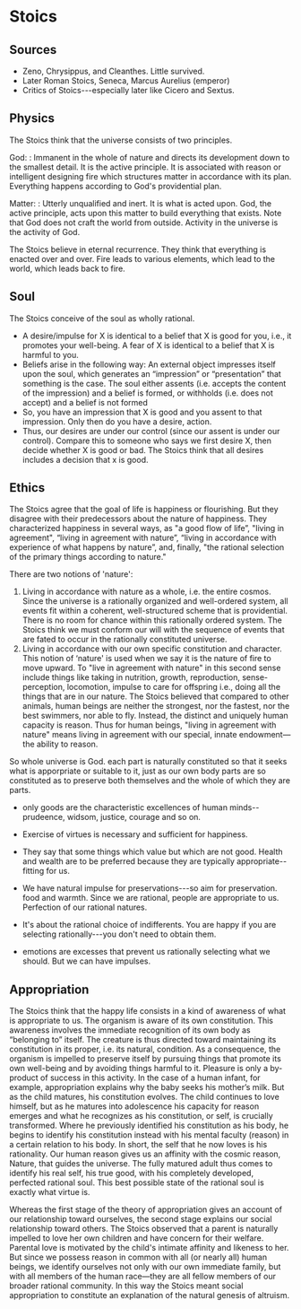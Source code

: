 

# Stoics #

## Sources ##

- Zeno, Chrysippus, and Cleanthes. Little survived. 
- Later Roman Stoics, Seneca, Marcus Aurelius (emperor)
- Critics of Stoics---especially later like Cicero and Sextus.

## Physics ##

The Stoics think that the universe consists of two principles. 

God:
: Immanent in the whole of nature and directs its development down to the smallest detail. It is the active principle. It is associated with reason or intelligent designing fire which structures matter in accordance with its plan. Everything happens according to God's providential plan. 

Matter:
: Utterly unqualified and inert. It is what is acted upon. God, the active principle, acts upon this matter to build everything that exists. Note that God does not craft the world from outside. Activity in the universe is the activity of God.

The Stoics believe in eternal recurrence. They think that everything is enacted over and over. Fire leads to various elements, which lead to the world, which leads back to fire. 


## Soul ##

The Stoics conceive of the soul as wholly rational. 

+ A desire/impulse for X is identical to a belief that X is good for you, i.e., it promotes your well-being. A fear of X is identical to a belief that X is harmful to you.
+ Beliefs arise in the following way: An external object impresses itself upon the soul, which generates an “impression” or “presentation” that something is the case. The soul either assents (i.e. accepts the content of the impression) and a belief is formed, or withholds (i.e. does not accept) and a belief is not formed
+ So, you have an impression that X is good and you assent to that impression. Only then do you have a desire, action. 
+ Thus, our desires are under our control (since our assent is under our control). Compare this to someone who says we first desire X, then decide whether X is good or bad. The Stoics think that all desires includes a decision that x is good. 

## Ethics

The Stoics agree that the goal of life is happiness or flourishing. But they disagree with their predecessors about the nature of happiness. They characterized happiness in several ways, as "a good flow of life”, "living in agreement", “living in agreement with nature”, “living in accordance with experience of what happens by nature”, and, finally, "the rational selection of the primary things according to nature." 

There are two notions of 'nature': 

1. Living in accordance with nature as a whole, i.e. the entire cosmos. Since the universe is a rationally organized and well-ordered system, all events fit within a coherent, well-structured scheme that is providential. There is no room for chance within this rationally ordered system. The Stoics think we must conform our will with the sequence of events that are fated to occur in the rationally constituted universe.
2. Living in accordance with our own specific constitution and character. This notion of ‘nature' is used when we say it is the nature of fire to move upward.  To "live in agreement with nature" in this second sense include things like taking in nutrition, growth, reproduction, sense-perception, locomotion, impulse to care for offspring i.e., doing all the things that are in our nature. The Stoics believed that compared to other animals, human beings are neither the strongest, nor the fastest, nor the best swimmers, nor able to fly. Instead, the distinct and uniquely human capacity is reason. Thus for human beings, "living in agreement with nature" means living in agreement with our special, innate endowment—the ability to reason.


So whole universe is God. each part is naturally constituted so that it seeks what is apporpriate or suitable to it, just as our own body parts are so constituted as to preserve both themselves and the whole of which they are parts.
- only goods are the characteristic excellences of human minds--prudeence, widsom, justice, courage and so on.
- Exercise of virtues is necessary and sufficient for happiness.
- They say that some things which value but which are not good. Health and wealth are to be preferred because they are typically appropriate--fitting for us.

- We have natural impulse for preservations---so aim for preservation. food and warmth. Since we are rational, people are appropriate to us. Perfection of our rational natures. 
- It's about the rational choice of indifferents. You are happy if you are selecting rationally---you don't need to obtain them. 
- emotions are excesses that prevent us rationally selecting what we should. But we can have impulses.

## Appropriation
The Stoics think that the happy life consists in a kind of awareness of what is appropriate to us. The organism is aware of its own constitution. This awareness involves the immediate recognition of its own body as “belonging to” itself. The creature is thus directed toward maintaining its constitution in its proper, i.e. its natural, condition. As a consequence, the organism is impelled to preserve itself by pursuing things that promote its own well-being and by avoiding things harmful to it. Pleasure is only a by-product of success in this activity. In the case of a human infant, for example, appropriation explains why the baby seeks his mother’s milk. But as the child matures, his constitution evolves. The child continues to love himself, but as he matures into adolescence his capacity for reason emerges and what he recognizes as his constitution, or self, is crucially transformed. Where he previously identified his constitution as his body, he begins to identify his constitution instead with his mental faculty (reason) in a certain relation to his body. In short, the self that he now loves is his rationality. Our human reason gives us an affinity with the cosmic reason, Nature, that guides the universe. The fully matured adult thus comes to identify his real self, his true good, with his completely developed, perfected rational soul. This best possible state of the rational soul is exactly what virtue is.

Whereas the first stage of the theory of appropriation gives an account of our relationship toward ourselves, the second stage explains our social relationship toward others. The Stoics observed that a parent is naturally impelled to love her own children and have concern for their welfare. Parental love is motivated by the child's intimate affinity and likeness to her. But since we possess reason in common with all (or nearly all) human beings, we identify ourselves not only with our own immediate family, but with all members of the human race—they are all fellow members of our broader rational community. In this way the Stoics meant social appropriation to constitute an explanation of the natural genesis of altruism.